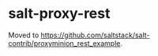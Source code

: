 salt-proxy-rest
===============

Moved to https://github.com/saltstack/salt-contrib/proxyminion_rest_example.

